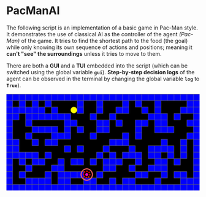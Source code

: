 # PacManAI

The following script is an implementation of a basic game in Pac-Man style. It demonstrates the use of classical AI as
the controller of the agent _(Pac-Man)_ of the game. It tries to find the shortest path to the food (the goal) while
only knowing its own sequence of actions and positions; meaning it __can't "see" the surroundings__ unless it tries
to move to them.

There are both a **GUI** and a **TUI** embedded into the script (which can be switched using the global variable **`gui`**). **Step-by-step decision logs** of the agent can be observed in the terminal by changing the global variable **`log`** to **`True`**).

![Sample preview of GUI mode](./gui_mode_preview.gif)
